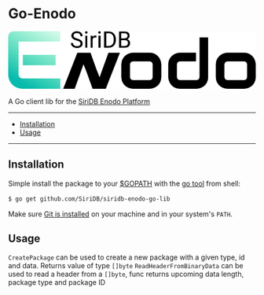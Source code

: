 # Go-Enodo

<p align="center"><img src="https://github.com/siridb/siridb-enodo-hub/raw/master/assets/logo_full.png" alt="Enodo"></p>

A Go client lib for the [SiriDB Enodo Platform](https://github.com/SiriDB/siridb-enodo-hub)

---------------------------------------
  * [Installation](#installation)
  * [Usage](#usage)
  
---------------------------------------

## Installation
Simple install the package to your [$GOPATH](https://github.com/golang/go/wiki/GOPATH "GOPATH") with the [go tool](https://golang.org/cmd/go/ "go command") from shell:
```bash
$ go get github.com/SiriDB/siridb-enodo-go-lib
```
Make sure [Git is installed](https://git-scm.com/downloads) on your machine and in your system's `PATH`.

## Usage
`CreatePackage` can be used to create a new package with a given type, id and data. Returns value of type `[]byte`
`ReadHeaderFromBinaryData` can be used to read a header from a `[]byte`, func returns upcoming data length, package type and package ID
